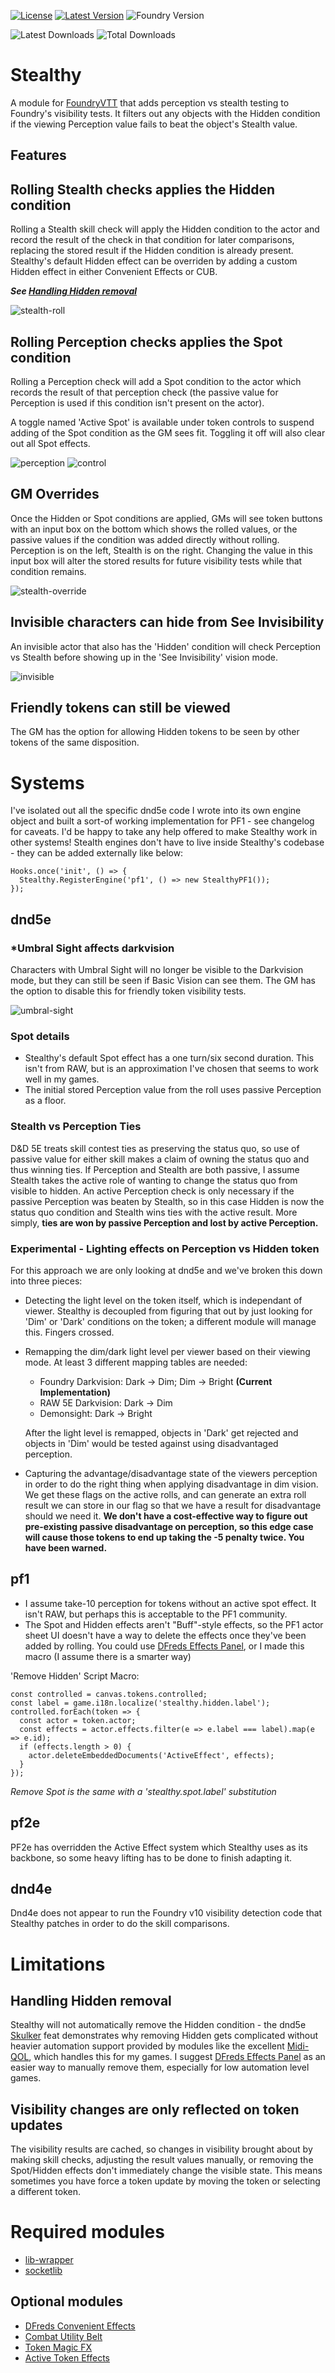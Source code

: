[![License](https://img.shields.io/github/license/eligarf/stealthy?label=License)](LICENSE)
[![Latest Version](https://img.shields.io/github/v/release/eligarf/stealthy?display_name=tag&sort=semver&label=Latest%20Version)](https://github.com/eligarf/stealthy/releases/latest)
![Foundry Version](https://img.shields.io/endpoint?url=https://foundryshields.com/version?url=https%3A%2F%2Fraw.githubusercontent.com%2Feligarf%2Fstealthy%2Fdev%2Fmodule.json)

![Latest Downloads](https://img.shields.io/github/downloads/eligarf/stealthy/latest/total?color=blue&label=latest%20downloads)
![Total Downloads](https://img.shields.io/github/downloads/eligarf/stealthy/total?color=blue&label=total%20downloads)
# Stealthy

A module for [FoundryVTT](https://foundryvtt.com) that adds perception vs stealth testing to Foundry's visibility tests. It filters out any objects with the Hidden condition if the viewing Perception value fails to beat the object's Stealth value.

## Features

## **Rolling Stealth checks applies the Hidden condition**
Rolling a Stealth skill check will apply the Hidden condition to the actor and record the result of the check in that condition for later comparisons, replacing the stored result if the Hidden condition is already present. Stealthy's default Hidden effect can be overriden by adding a custom Hidden effect in either Convenient Effects or CUB.

***See [Handling Hidden removal](#handling-hidden-removal)***

![stealth-roll](https://user-images.githubusercontent.com/16523503/209989026-e0d2dad2-8dc1-459c-8824-a2332ce8a9cd.gif)

## **Rolling Perception checks applies the Spot condition**
Rolling a Perception check will add a Spot condition to the actor which records the result of that perception check (the passive value for Perception is used if this condition isn't present on the actor).

A toggle named 'Active Spot' is available under token controls to suspend adding of the Spot condition as the GM sees fit. Toggling it off will also clear out all Spot effects.

![perception](https://user-images.githubusercontent.com/16523503/209989470-aac2bdb4-fee4-44c0-a6b7-916e69353081.gif)
![control](https://user-images.githubusercontent.com/16523503/210176825-3fcb3183-81db-4f64-836a-81f29199b580.png)

## **GM Overrides**
Once the Hidden or Spot conditions are applied, GMs will see token buttons with an input box on the bottom which shows the rolled values, or the passive values if the condition was added directly without rolling. Perception is on the left, Stealth is on the right. Changing the value in this input box will alter the stored results for future visibility tests while that condition remains.

![stealth-override](https://user-images.githubusercontent.com/16523503/209896031-675ab0e3-93e6-4d9c-8eeb-c11abe39fdab.gif)

## **Invisible characters can hide from See Invisibility**
An invisible actor that also has the 'Hidden' condition will check Perception vs Stealth before showing up in the 'See Invisibility' vision mode.

![invisible](https://user-images.githubusercontent.com/16523503/210176827-03fda57a-6d09-4144-8253-b8b7cd9155ac.gif)

## **Friendly tokens can still be viewed**
The GM has the option for allowing Hidden tokens to be seen by other tokens of the same disposition.

# Systems
I've isolated out all the specific dnd5e code I wrote into its own engine object and built a sort-of working implementation for PF1 - see changelog for caveats. I'd be happy to take any help offered to make Stealthy work in other systems! Stealth engines don't have to live inside Stealthy's codebase - they can be added externally like below:
```
Hooks.once('init', () => {
  Stealthy.RegisterEngine('pf1', () => new StealthyPF1());
});
```
## dnd5e
### *Umbral Sight affects darkvision
Characters with Umbral Sight will no longer be visible to the Darkvision mode, but they can still be seen if Basic Vision can see them. The GM has the option to disable this for friendly token visibility tests.

![umbral-sight](https://user-images.githubusercontent.com/16523503/209987083-487aee33-b75e-452f-9433-7302ffdaeab3.gif)

### Spot details
- Stealthy's default Spot effect has a one turn/six second duration. This isn't from RAW, but is an approximation I've chosen that seems to work well in my games.
- The initial stored Perception value from the roll uses passive Perception as a floor.

### Stealth vs Perception Ties
D&D 5E treats skill contest ties as preserving the status quo, so use of passive value for either skill makes a claim of owning the status quo and thus winning ties. If Perception and Stealth are both passive, I assume Stealth takes the active role of wanting to change the status quo from visible to hidden. An active Perception check is only necessary if the passive Perception was beaten by Stealth, so in this case Hidden is now the status quo condition and Stealth wins ties with the active result. More simply, **ties are won by passive Perception and lost by active Perception.**

### Experimental - Lighting effects on Perception vs Hidden token
For this approach we are only looking at dnd5e and we've broken this down into three pieces:
- Detecting the light level on the token itself, which is independant of viewer. Stealthy is decoupled from figuring that out by just looking for 'Dim' or 'Dark' conditions on the token; a different module will manage this. Fingers crossed.
- Remapping the dim/dark light level per viewer based on their viewing mode. At least 3 different mapping tables are needed:
  - Foundry Darkvision: Dark -> Dim; Dim -> Bright **(Current Implementation)**
  - RAW 5E Darkvision: Dark -> Dim
  - Demonsight: Dark -> Bright

  After the light level is remapped, objects in 'Dark' get rejected and objects in 'Dim' would be tested against using disadvantaged perception.
- Capturing the advantage/disadvantage state of the viewers perception in order to do the right thing when applying disadvantage in dim vision. We get these flags on the active rolls, and can generate an extra roll result we can store in our flag so that we have a result for disadvantage should we need it. **We don't have a cost-effective way to figure out pre-existing passive disadvantage on perception, so this edge case will cause those tokens to end up taking the -5 penalty twice. You have been warned.**

## pf1
  - I assume take-10 perception for tokens without an active spot effect. It isn't RAW, but perhaps this is acceptable to the PF1 community.
  - The Spot and Hidden effects aren't "Buff"-style effects, so the PF1 actor sheet UI doesn't have a way to delete the effects once they've been added by rolling. You could use [DFreds Effects Panel](https://foundryvtt.com/packages/dfreds-effects-panel), or I made this macro (I assume there is a smarter way)

'Remove Hidden' Script Macro:
```
const controlled = canvas.tokens.controlled;
const label = game.i18n.localize('stealthy.hidden.label');
controlled.forEach(token => {
  const actor = token.actor;
  const effects = actor.effects.filter(e => e.label === label).map(e => e.id);
  if (effects.length > 0) {
    actor.deleteEmbeddedDocuments('ActiveEffect', effects);
  }
});
```
*Remove Spot is the same with a 'stealthy.spot.label' substitution*

## pf2e
PF2e has overridden the Active Effect system which Stealthy uses as its backbone, so some heavy lifting has to be done to finish adapting it.

## dnd4e
Dnd4e does not appear to run the Foundry v10 visibility detection code that Stealthy patches in order to do the skill comparisons.

# Limitations

## Handling Hidden removal
Stealthy will not automatically remove the Hidden condition - the dnd5e [Skulker](https://www.dndbeyond.com/feats/skulker) feat demonstrates why removing Hidden gets complicated without heavier automation support provided by modules like the excellent [Midi-QOL](https://foundryvtt.com/packages/midi-qol), which handles this for my games. I suggest [DFreds Effects Panel](https://foundryvtt.com/packages/dfreds-effects-panel) as an easier way to manually remove them, especially for low automation level games. 

## Visibility changes are only reflected on token updates
The visibility results are cached, so changes in visibility brought about by making skill checks, adjusting the result values manually, or removing the Spot/Hidden effects don't immediately change the visible state. This means sometimes you have force a token update by moving the token or selecting a different token. 

# Required modules
* [lib-wrapper](https://foundryvtt.com/packages/lib-wrapper)
* [socketlib](https://github.com/manuelVo/foundryvtt-socketlib)
## Optional modules
* [DFreds Convenient Effects](https://foundryvtt.com/packages/dfreds-convenient-effects)
* [Combat Utility Belt](https://foundryvtt.com/packages/combat-utility-belt)
* [Token Magic FX](https://foundryvtt.com/packages/tokenmagic)
* [Active Token Effects](https://foundryvtt.com/packages/ATL)
